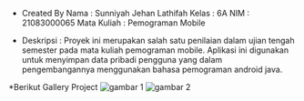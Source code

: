 * Created By
Nama : Sunniyah Jehan Lathifah
Kelas : 6A
NIM : 21083000065
Mata Kuliah : Pemograman Mobile

* Deskripsi :
Proyek ini merupakan salah satu penilaian dalam ujian tengah semester pada mata kuliah pemograman mobile. 
Aplikasi ini digunakan untuk menyimpan data pribadi pengguna yang dalam pengembangannya menggunakan bahasa pemograman android java.

*Berikut Gallery Project 
![gambar 1](https://github.com/Xzentt/UTS_Pemograman_Mobile_6A/assets/138210813/a11a7969-6e3d-4681-83ee-8dda8f368ab5)
![gambar 2](https://github.com/Xzentt/UTS_Pemograman_Mobile_6A/assets/138210813/597edaa2-1b42-4829-b81b-083c42794072)



